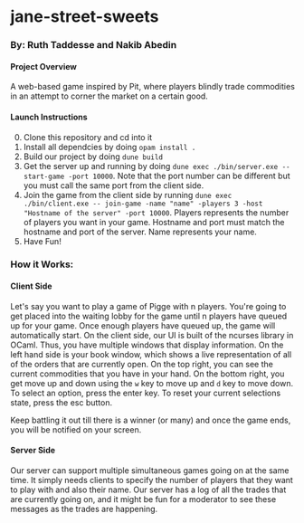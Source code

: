# jane-street-sweets
### By: Ruth Taddesse and Nakib Abedin

#### Project Overview
A web-based game inspired by Pit, where players blindly trade commodities in an attempt to corner the market on a certain good. 

#### Launch Instructions 
0. Clone this repository and cd into it
1. Install all dependcies by doing `opam install .`
2. Build our project by doing `dune build`
3. Get the server up and running by doing `dune exec ./bin/server.exe -- start-game -port 10000`. Note that the port number can be different but you must call the same port from the client side.
4. Join the game from the client side by running `dune exec ./bin/client.exe -- join-game -name "name" -players 3 -host "Hostname of the server" -port 10000`. Players represents the number of players you want in your game. Hostname and port must match the hostname and port of the server. Name represents your name.
5. Have Fun!


### How it Works:
#### Client Side
Let's say you want to play a game of Pigge with n players. You're going to get placed into the waiting lobby for the game until n players have queued up for your game. Once enough players have queued up, the game will automatically start. 
On the client side, our UI is built of the ncurses library in OCaml. Thus, you have multiple windows that display information. On the left hand side is your book window, which shows a live representation of all of the orders that are currently open. On the top right, you can see the current commodities that you have in your hand. On the bottom right, you get move up and down using the `w` key to move up and `d` key to move down. To select an option, press the enter key. To reset your current selections state, press the esc button. 

Keep battling it out till there is a winner (or many) and once the game ends, you will be notified on your screen.

#### Server Side
Our server can support multiple simultaneous games going on at the same time. It simply needs clients to specify the number of players that they want to play with and also their name. 
Our server has a log of all the trades that are currently going on, and it might be fun for a moderator to see these messages as the trades are happening.


